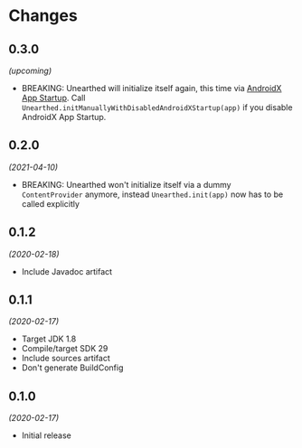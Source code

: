 # Changes

## 0.3.0

_(upcoming)_

- BREAKING: Unearthed will initialize itself again, this time via
  [AndroidX App Startup](https://developer.android.com/topic/libraries/app-startup).
  Call `Unearthed.initManuallyWithDisabledAndroidXStartup(app)` if you disable AndroidX
  App Startup.

## 0.2.0

_(2021-04-10)_

- BREAKING: Unearthed won't initialize itself via a dummy `ContentProvider`
  anymore, instead `Unearthed.init(app)` now has to be called explicitly

## 0.1.2

_(2020-02-18)_

- Include Javadoc artifact

## 0.1.1

_(2020-02-17)_

- Target JDK 1.8
- Compile/target SDK 29
- Include sources artifact
- Don't generate BuildConfig

## 0.1.0 

_(2020-02-17)_

- Initial release
